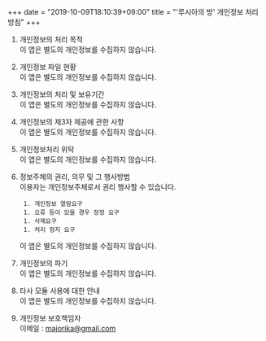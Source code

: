 +++
date = "2019-10-09T18:10:39+09:00"
title = "'루시아의 방' 개인정보 처리 방침"
+++

1. 개인정보의 처리 목적  
    이 앱은 별도의 개인정보를 수집하지 않습니다.

1. 개인정보 파일 현황  
    이 앱은 별도의 개인정보를 수집하지 않습니다.

1. 개인정보의 처리 및 보유기간  
    이 앱은 별도의 개인정보를 수집하지 않습니다.

1. 개인정보의 제3자 제공에 관한 사항  
    이 앱은 별도의 개인정보를 수집하지 않습니다.

1. 개인정보처리 위탁  
    이 앱은 별도의 개인정보를 수집하지 않습니다.

1. 정보주체의 권리, 의무 및 그 행사방법  
    이용자는 개인정보주체로서 권리 행사할 수 있습니다.  

        1. 개인정보 열람요구
        1. 오류 등이 있을 경우 정정 요구
        1. 삭제요구
        1. 처리 정지 요구

    이 앱은 별도의 개인정보를 수집하지 않습니다.

1. 개인정보의 파기  
    이 앱은 별도의 개인정보를 수집하지 않습니다.

1. 타사 모듈 사용에 대한 안내  
    이 앱은 별도의 개인정보를 수집하지 않습니다.

1. 개인정보 보호책임자  
    이메일 : majorika@gmail.com
